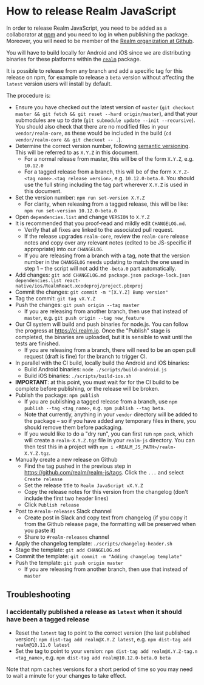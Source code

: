 # How to release Realm JavaScript

In order to release Realm JavaScript, you need to be added as a collaborator at [npm](https://npmjs.com) and you need to log in when publishing the package. Moreover, you will need to be member of the [Realm organization at Github](https://github.com/realm).

You will have to build locally for Android and iOS since we are distributing binaries for these platforms within the [`realm`](https://www.npmjs.com/package/realm) package.

It is possible to release from any branch and add a specific tag for this release on npm, for example to release a `beta` version without affecting the `latest` version users will install by default.

The procedure is:

- Ensure you have checked out the latest version of `master` (`git checkout master && git fetch && git reset --hard origin/master`), and that your submodules are up to date (`git submodule update --init --recursive`). You should also check that there are no modified files in your `vendor/realm-core`, as these would be included in the build (`cd vendor/realm-core && git checkout -- .`).
- Determine the correct version number, following [semantic versioning](https://semver.org/). This will be referred to as `X.Y.Z` in this document.
    - For a normal release from master, this will be of the form `X.Y.Z`, e.g. `10.12.0`
    - For a tagged release from a branch, this will be of the form `X.Y.Z-<tag name>.<tag release version>`, e.g. `10.12.0-beta.0`. You should use the full string including the tag part wherever `X.Y.Z` is used in this document.
- Set the version number: `npm run set-version X.Y.Z`
    - For clarity, when releasing from a tagged release, this will be like: `npm run set-version 10.12.0-beta.0`
- Open `dependencies.list` and change `VERSION` to `X.Y.Z`
- It is recommended that you proof-read and mildly edit `CHANGELOG.md`.
    - Verify that all fixes are linked to the associated pull request.
    - If the release upgrades `realm-core`, review the `realm-core` release notes and copy over any relevant notes (edited to be JS-specific if appropriate) into our `CHANGELOG`.
    - If you are releasing from a branch with a tag, note that the version number in the `CHANGELOG` needs updating to match the one used in step 1 – the script will not add the `-beta.0` part automatically.
- Add changes: `git add CHANGELOG.md package.json package-lock.json dependencies.list react-native/ios/RealmReact.xcodeproj/project.pbxproj`
- Commit the changes: `git commit -m "[X.Y.Z] Bump version"`
- Tag the commit: `git tag vX.Y.Z`
- Push the changes: `git push origin --tag master`
    - If you are releasing from another branch, then use that instead of `master`, e.g. `git push origin --tag new_feature`
- Our CI system will build and push binaries for node.js. You can follow the progress at https://ci.realm.io. Once the "Publish" stage is completed, the binaries are uploaded, but it is sensible to wait until the tests are finished.
    - If you are releasing from a branch, there will need to be an open pull request (draft is fine) for the branch to trigger CI.
- In parallel with the CI build, locally build the Android and iOS binaries:
    - Build Android binaries: `node ./scripts/build-android.js`
    - Build iOS binaries: `./scripts/build-ios.sh`
- **IMPORTANT**: at this point, you must wait for for the CI build to be complete before publishing, or the release will be broken.
- Publish the package: `npm publish`
    - If you are publishing a tagged release from a branch, use `npm publish --tag <tag_name>`, e.g. `npm publish --tag beta`.
    - Note that currently, anything in your `vendor` directory will be added to the package – so if you have added any temporary files in there, you should remove them before packaging.
    - If you would like to do a "dry run", you can first run `npm pack`, which will create a `realm-X.Y.Z.tgz` file in your `realm-js` directory. You can then test this in a project with `npm i <REALM_JS_PATH>/realm-X.Y.Z.tgz`.
- Manually create a new release on Github
    - Find the tag pushed in the previous step in https://github.com/realm/realm-js/tags. Click the `...` and select `Create release`
    - Set the release title to `Realm JavaScript vX.Y.Z`
    - Copy the release notes for this version from the changelog (don't include the first two header lines)
    - Click `Publish release`
- Post to `#realm-releases` Slack channel
    - Create post in Slack and copy text from changelog (if you copy it from the Github release page, the formatting will be preserved when you paste it)
    - Share to `#realm-releases` channel
- Apply the changelog template: `./scripts/changelog-header.sh`
- Stage the template: `git add CHANGELOG.md`
- Commit the template: `git commit -m "Adding changelog template"`
- Push the template: `git push origin master`
    - If you are releasing from another branch, then use that instead of `master`

## Troubleshooting

### I accidentally published a release as `latest` when it should have been a tagged release

- Reset the `latest` tag to point to the correct version (the last published version): `npm dist-tag add realm@X.Y.Z latest`, e.g. `npm dist-tag add realm@10.11.0 latest`
- Set the tag to point to your version: `npm dist-tag add realm@X.Y.Z-tag.n <tag_name>`, e.g. `npm dist-tag add realm@10.12.0-beta.0 beta`

Note that npm caches versions for a short period of time so you may need to wait a minute for your changes to take effect.
